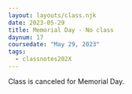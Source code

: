 ```yaml
---
layout: layouts/class.njk
date: 2023-05-29
title: Memorial Day - No class
daynum: 17
coursedate: "May 29, 2023"
tags:
  - classnotes202X
---
```


Class is canceled for Memorial Day.

